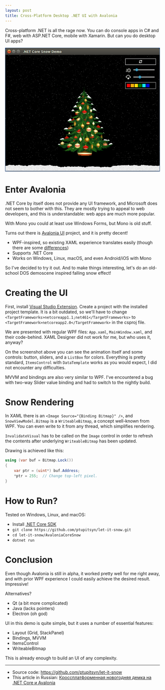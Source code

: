 ```yaml
---
layout: post
title: Cross-Platform Desktop .NET UI with Avalonia
---
```


Cross-platform .NET is all the rage now. You can do console apps in C# and F#, 
web with ASP.NET Core, mobile with Xamarin. But can you do desktop UI apps?

![UI demo gif](../images/let-it-snow-tree.gif)

# Enter Avalonia

.NET Core by itself does not provide any UI framework, and Microsoft does not seem to bother with this.
They are mostly trying to appeal to web developers, and this is understandable: web apps are much more popular.

With Mono you could at least use Windows Forms, but Mono is old stuff.

Turns out there is [Avalonia UI](https://github.com/AvaloniaUI/Avalonia) project, and it is pretty decent!
* WPF-inspired, so existing XAML experience translates easily (though there are some [differences](http://avaloniaui.net/tutorial/from-wpf.html))
* Supports .NET Core
* Works on Windows, Linux, macOS, and even Android/iOS with Mono

So I've decided to try it out. And to make things interesting, let's do an old-school DOS demoscene inspired falling snow effect!

# Creating the UI

First, install [Visual Studio Extension](https://marketplace.visualstudio.com/items?itemName=AvaloniaTeam.AvaloniaforVisualStudio).
Create a project with the installed project template. It is a bit outdated, so we'll have to change 
`<TargetFrameworks>netcoreapp1.1;net461</TargetFrameworks>` to `<TargetFramework>netcoreapp2.0</TargetFramework>` in the csproj file.

We are presented with regular WPF files: `App.xaml`, `MainWindow.xaml`, and their code-behind.
XAML Designer did not work for me, but who uses it, anyway?

On the screenshot above you can see the animation itself and some controls: button, sliders, and a `ListBox` for colors.
Everything is pretty standard, `ItemsControl` with `DataTemplate` works as you would expect, I did not encounter any difficulties.

MVVM and bindings are also very similar to WPF.
I've encountered a bug with two-way Slider value binding and had to switch to the nightly build.

# Snow Rendering

In XAML there is an `<Image Source="{Binding Bitmap}" />`, and `SnowViewModel.Bitmap` is a
`WriteableBitmap`, a concept well-known from WPF. You can even write to it from any thread, which simplifies rendering.

`InvalidateVisual` has to be called on the `Image` control in order to refresh the contents after
underlying `WriteableBitmap` has been updated.

Drawing is achieved like this:

```cs
using (var buf = Bitmap.Lock())
{
    var ptr = (uint*) buf.Address;
    *ptr = 255;  // Change top-left pixel.
}
```

# How to Run?

Tested on Windows, Linux, and macOS:
* Install [.NET Core SDK](https://www.microsoft.com/net/download)
* `git clone https://github.com/ptupitsyn/let-it-snow.git`
* `cd let-it-snow/AvaloniaCoreSnow`
* `dotnet run`


# Conclusion

Even though Avalonia is still in alpha, it worked pretty well for me right away,
and with prior WPF experience I could easily achieve the desired result. Impressive!

Alternatives?
* Qt (a bit more complicated)
* Java (lacks pointers)
* Electron (oh god)

UI in this demo is quite simple, but it uses a number of essential features:
* Layout (Grid, StackPanel)
* Bindings, MVVM
* ItemsControl
* WriteableBitmap

This is already enough to build an UI of any complexity.

---
* Source code: https://github.com/ptupitsyn/let-it-snow
* This article in Russian: [Кроссплатформенная новогодняя демка на .NET Core и Avalonia](https://habrahabr.ru/post/345708/)